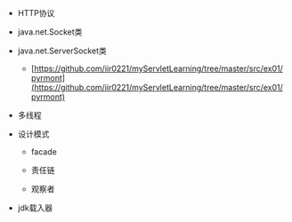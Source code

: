 * HTTP协议

* java.net.Socket类

* java.net.ServerSocket类

  * [https://github.com/iir0221/myServletLearning/tree/master/src/ex01/pyrmont](https://github.com/iir0221/myServletLearning/tree/master/src/ex01/pyrmont)


* 多线程

* 设计模式

  * facade
  
  * 责任链
  
  * 观察者
  
* jdk载入器




